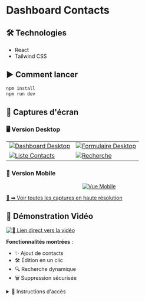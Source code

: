 # Dashboard Contacts

## 🛠 Technologies
- React
- Tailwind CSS

## ▶ Comment lancer
```bash
npm install
npm run dev
```
## 📸 Captures d'écran

### 🖥 Version Desktop

<table> <tr> <td> <a href="https://drive.google.com/file/d/1D8PULH4ttBkkf0Y8fkws2htJ1dm84Xpm/view?usp=sharing"> <img src="https://drive.google.com/thumbnail?id=1D8PULH4ttBkkf0Y8fkws2htJ1dm84Xpm&sz=w400" alt="Dashboard Desktop" /> </a> </td> <td> <a href="https://drive.google.com/file/d/14xyrugVq0l6XPGpy3jRd9o3EnLTH8uxh/view?usp=sharing"> <img src="https://drive.google.com/thumbnail?id=14xyrugVq0l6XPGpy3jRd9o3EnLTH8uxh&sz=w400" alt="Formulaire Desktop" /> </a> </td> </tr> <tr> <td> <a href="https://drive.google.com/file/d/1NihGnGE9I-zAQKVJM8hOEIDdyYe-zb3y/view?usp=sharing"> <img src="https://drive.google.com/thumbnail?id=1NihGnGE9I-zAQKVJM8hOEIDdyYe-zb3y&sz=w400" alt="Liste Contacts" /> </a> </td> <td> <a href="https://drive.google.com/file/d/138C3KGICEW9AGuHSqgQXR2PsaB0SX6aO/view?usp=sharing"> <img src="https://drive.google.com/thumbnail?id=138C3KGICEW9AGuHSqgQXR2PsaB0SX6aO&sz=w400" alt="Recherche" /> </a> </td> </tr> </table>

### 📱 Version Mobile


<p align="center"> <a href="https://drive.google.com/file/d/1ZDPEEq8qUxCH7FYTEVWHhYtlBEpfmstK/view?usp=sharing"> <img src="https://drive.google.com/thumbnail?id=1ZDPEEq8qUxCH7FYTEVWHhYtlBEpfmstK&sz=w300" alt="Vue Mobile" /> </a> </p>

[📂 ➡ Voir toutes les captures en haute résolution](https://drive.google.com/drive/folders/1gnfjx-nzukADBR_2N9ZpPA9SG3YY9Y5m?usp=sharing)



## 🎥 Démonstration Vidéo

[![📎 Lien direct vers la vidéo](https://drive.google.com/thumbnail?id=1fLRNU08NYnMCTKSTqWJGmsvwrg-VavE1&sz=w600)](https://drive.google.com/file/d/1fLRNU08NYnMCTKSTqWJGmsvwrg-VavE1/view)

**Fonctionnalités montrées** :
- ✨ Ajout de contacts
- 🛠 Édition en un clic
- 🔍 Recherche dynamique
- 🗑 Suppression sécurisée

<details>
<summary>📌 Instructions d'accès</summary>

1. Cliquez sur l'image ci-dessus

2. Durée : ~1 minute (sans audio)
</details>




